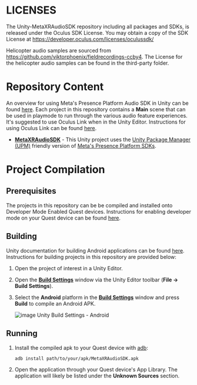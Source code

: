 # LICENSES

The Unity-MetaXRAudioSDK repository including all packages and SDKs, is released under the Oculus SDK License.  You may obtain a copy of the SDK License at https://developer.oculus.com/licenses/oculussdk/

Helicopter audio samples are sourced from https://github.com/viktorphoenix/fieldrecordings-ccby4.  The License for the helicopter audio samples can be found in the third-party folder.

# Repository Content

An overview for using Meta's Presence Platform Audio SDK in Unity can be found [here](https://developer.oculus.com/documentation/unity/meta-xr-audio-sdk-unity-req-setup/). Each project in this repository contains a **Main** scene that can be used in playmode to run through the various audio feature experiences. It's suggested to use Oculus Link when in the Unity Editor. Instructions for using Oculus Link can be found [here](https://developer.oculus.com/documentation/unity/unity-link/).

* [**MetaXRAudioSDK**](./MetaXRAudioSDK/) - This Unity project uses the [Unity Package Manager (UPM)](https://docs.unity3d.com/Manual/Packages.html) friendly version of [Meta's Presence Platform SDKs](https://developers.facebook.com/blog/post/2023/04/25/presence-platform-overview/).

# Project Compilation

## Prerequisites
The projects in this repository can be be compiled and installed onto Developer Mode Enabled Quest devices. Instructions for enabling developer mode on your Quest device can be found [here](https://developer.oculus.com/documentation/native/android/mobile-device-setup/#enable-developer-mode).

## Building
Unity documentation for building Android applications can be found [here](https://docs.unity3d.com/Manual/android-BuildProcess.html). Instructions for building projects in this repository are provided below:

1. Open the project of interest in a Unity Editor.

1. Open the [**Build Settings**](https://docs.unity3d.com/Manual/BuildSettings.html) window via the Unity Editor toolbar (**File -> Build Settings**).

1. Select the **Android** platform in the [**Build Settings**](https://docs.unity3d.com/Manual/BuildSettings.html) window and press **Build** to compile an Android APK.

    ![image Unity Build Settings - Android](./Resources/UnityBuildSettingsAndroid.jpg)


## Running
1. Install the compiled apk to your Quest device with [adb](https://developer.android.com/tools/adb):
    ````
    adb install path/to/your/apk/MetaXRAudioSDK.apk
    ````

1. Open the application through your Quest device's App Library. The application will likely be listed under the **Unknown Sources** section.
